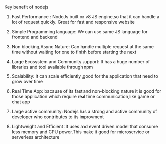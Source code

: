 Key benefit of nodejs
1. Fast Performance : NodeJs built on v8 JS engine,so that it can handle a lot of request quickly. Great for fast and responsive website
                    
2. Simple Programming language: We can use same JS language for frontend and backend

3. Non blocking,Async Nature: Can handle multiple request at the same time without waiting for one to finish before starting the next

4. Large Ecosystem and Community support: It has a huge number of libraries and tool available through npm

5. Scalability: It can scale efficiently ,good for the application that need to grow over time

6. Real Time App: bacause of its fast and non-blocking nature it is  good for those application which require real time communication,like game or chat app

7. Large active community: Nodejs has a strong and active community of developer who contributes to its improvment

8. Lightweight and Efficient :It uses and event driven model that consume less memory and CPU power.This make it good for microservice or serverless architecture
